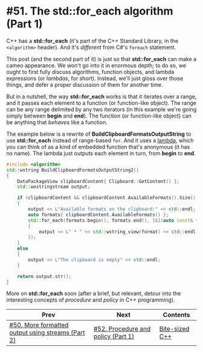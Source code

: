 # #51. The **std::for_each** algorithm (Part 1)

C++ has a **std::for_each** (it's part of the C++ Standard Library, in the `<algorithm>` header). And it's *different* from C#'s `foreach` statement.

This post (and the second part of it) is just so that **std::for_each** can make a cameo appearance. We won't go into it in enormous depth; to do so, we ought to first fully discuss algorithms, function objects, and lambda expressions (or *lambdas*, for short). Instead, we'll just gloss over those things, and defer a proper discussion of them for another time.

But in a nutshell, the way **std::for_each** works is that it iterates over a range, and it passes each element to a function (or function-like object). The range can be any range delimited by any two iterators (in this example we're going simply between **begin** and **end**). The function (or function-like object) can be anything that *behaves* like a function.

The example below is a rewrite of **BuildClipboardFormatsOutputString** to use **std::for_each** instead of range-based `for`. And it uses a [lambda](https://docs.microsoft.com/cpp/cpp/lambda-expressions-in-cpp), which you can think of as a kind of embedded function that's anonymous (it has no name). The lambda just outputs each element in turn, from **begin** to **end**.

```cpp
#include <algorithm>
std::wstring BuildClipboardFormatsOutputString2()
{
    DataPackageView clipboardContent{ Clipboard::GetContent() };
    std::wostringstream output;

    if (clipboardContent && clipboardContent.AvailableFormats().Size() > 0)
    {
        output << L"Available formats on the clipboard:" << std::endl;
        auto formats{ clipboardContent.AvailableFormats() };
        std::for_each(formats.begin(), formats.end(), [&](auto const& format)
        {
            output << L" * " << std::wstring_view(format) << std::endl; 
        });
    }
    else
    {
        output << L"The clipboard is empty" << std::endl;
    }

    return output.str();
}
```

More on **std::for_each** soon (after a brief, but relevant, detour into the interesting concepts of *procedure* and *policy* in C++ programming).

|Prev|Next|Contents|
|-|-|-|
|[#50. More formatted output using streams (Part 2)](050.md)|[#52. Procedure and policy (Part 1)](052.md)|[Bite-sized C++](../README.md)|
